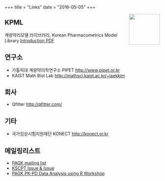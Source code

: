 +++
title = "Links"
date = "2016-05-05"
+++

[<img src="http://kscpt.org/Images/kpml.png" align="right" height=100>](http://repository.kpml.or.kr)

## KPML

계량약리모델 라이브러리, Korean Pharmacometrics Model Library [Introduction PDF](/introduction-kpml.pdf)


## 연구소

- 가톨릭대 계량약리학연구소 PIPET <http://www.pipet.or.kr>
- KAIST Math Biol Lab <http://mathsci.kaist.ac.kr/~jaekkim>

## 회사

- Qfitter <http://qfitter.com/>

## 기타 

- 국가임상시험지원재단 KONECT <http://konect.or.kr> 

## 메일링리스트

- [PAGK mailing list](https://groups.google.com/a/pagk.or.kr/forum/#!forum/list)
- [KSCPT Issue & Issue](https://groups.google.com/a/kscpt.kr/forum/#!forum/qna)
- [PAGK PK-PD Data Analysis using R Workshop](https://groups.google.com/a/acr.kr/forum/#!forum/w180713)

